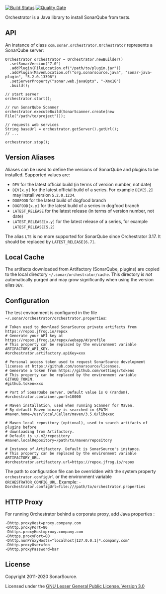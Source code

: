 [![Build Status](https://travis-ci.org/SonarSource/orchestrator.svg?branch=master)](https://travis-ci.org/SonarSource/orchestrator)  [![Quality Gate](https://next.sonarqube.com/sonarqube/api/project_badges/measure?project=org.sonarsource.orchestrator%3Aorchestrator-parent&metric=alert_status)](https://next.sonarqube.com/sonarqube/dashboard?id=org.sonarsource.orchestrator%3Aorchestrator-parent)

Orchestrator is a Java library to install SonarQube from tests.

## API

An instance of class `com.sonar.orchestrator.Orchestrator` represents a SonarQube server:
 
    Orchestrator orchestrator = Orchestrator.newBuilder()
      .setSonarVersion("7.0")
      .addPlugin(FileLocation.of("/path/to/plugin.jar"))
      .addPlugin(MavenLocation.of("org.sonarsource.java", "sonar-java-plugin", "5.2.0.13398")
      .setServerProperty("sonar.web.javaOpts", "-Xmx1G")
      .build();
     
    // start server
    orchestrator.start();
    
    // run SonarQube Scanner
    orchestrator.executeBuild(SonarScanner.create(new File("/path/to/project")));
    
    // requests web services
    String baseUrl = orchestrator.getServer().getUrl();
    // ...
    
    orchestrator.stop();
    
## Version Aliases

Aliases can be used to define the versions of SonarQube and plugins to be installed. Supported values are:

* `DEV` for the latest official build (in terms of version number, not date)
* `DEV[x.y]` for the latest official build of a series. For example `DEV[5.2]` may install version `5.2.0.1234`.
* `DOGFOOD` for the latest build of dogfood branch
* `DOGFOOD[x.y]` for the latest build of a series in dogfood branch
* `LATEST_RELEASE` for the latest release (in terms of version number, not date)
* `LATEST_RELEASE[x.y]` for the latest release of a series, for example `LATEST_RELEASE[5.2]`

The alias `LTS` is no more supported for SonarQube since Orchestrator 3.17. It should be replaced by `LATEST_RELEASE[6.7]`.
## Local Cache

The artifacts downloaded from Artifactory (SonarQube, plugins) are copied to the local directory `~/.sonar/orchestrator/cache`.
This directory is *not* automatically purged and may grow significantly when using the version alias
`DEV`.

## Configuration

The test environment is configured in the file `~/.sonar/orchestrator/orchestrator.properties`:

    # Token used to download SonarSource private artifacts from https://repox.jfrog.io/repox
    # Generate your API key at https://repox.jfrog.io/repox/webapp/#/profile
    # This property can be replaced by the environment variable ARTIFACTORY_API_KEY.
    #orchestrator.artifactory.apiKey=xxx
    
    # Personal access token used to request SonarSource development licenses at https://github.com/sonarsource/licenses. 
    # Generate a token from https://github.com/settings/tokens
    # This property can be replaced by the environment variable GITHUB_TOKEN.
    #github.token=xxx
      
    # Port of SonarQube server. Default value is 0 (random).
    #orchestrator.container.port=10000
    
    # Maven installation, used when running Scanner for Maven.
    # By default Maven binary is searched in $PATH
    #maven.home=/usr/local/Cellar/maven/3.5.0/libexec
    
    # Maven local repository (optional), used to search artifacts of plugins before
    # downloading from Artifactory. 
    # Default is ~/.m2/repository
    #maven.localRepository=/path/to/maven/repository
    
    # Instance of Artifactory. Default is SonarSource's instance.
    # This property can be replaced by the environment variable ARTIFACTORY_URL.
    #orchestrator.artifactory.url=https://repox.jfrog.io/repox

The path to configuration file can be overridden with the system property `orchestrator.configUrl` 
or the environment variable `ORCHESTRATOR_CONFIG_URL`.
Example: `-Dorchestrator.configUrl=file:///path/to/orchestrator.properties`


## HTTP Proxy

For running Orchestrator behind a corporate proxy, add Java properties :

    -Dhttp.proxyHost=proxy.company.com
    -Dhttp.proxyPort=80
    -Dhttps.proxyHost=proxy.company.com
    -Dhttps.proxyPort=80
    -Dhttp.nonProxyHosts="localhost|127.0.0.1|*.company.com"
    -Dhttp.proxyUser=foo
    -Dhttp.proxyPassword=bar

## License

Copyright 2011-2020 SonarSource.

Licensed under the [GNU Lesser General Public License, Version 3.0](http://www.gnu.org/licenses/lgpl.txt)
